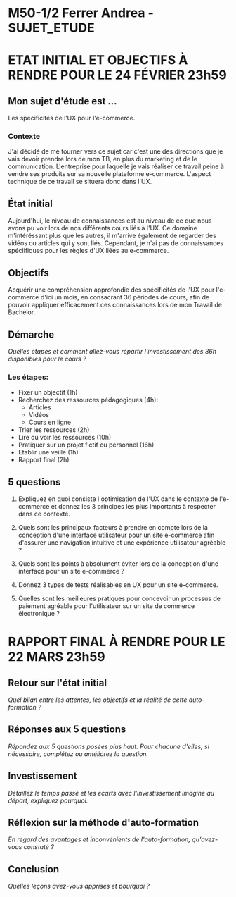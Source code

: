 # M50-1/2 Ferrer Andrea - SUJET_ETUDE

# ETAT INITIAL ET OBJECTIFS À RENDRE POUR LE 24 FÉVRIER 23h59

## Mon sujet d'étude est ...

Les spécificités de l’UX pour l'e-commerce.
 
### Contexte

J'ai décidé de me tourner vers ce sujet car c'est une des directions que je vais devoir prendre lors de mon TB, en plus du marketing et de le communication. L'entreprise pour laquelle je vais réaliser ce travail peine à vendre ses produits sur sa nouvelle plateforme e-commerce. L'aspect technique de ce travail se situera donc dans l'UX.

## État initial

Aujourd'hui, le niveau de connaissances est au niveau de ce que nous avons pu voir lors de nos différents cours liés à l'UX. Ce domaine m'intéréssant plus que les autres, il m'arrive également de regarder des vidéos ou articles qui y sont liés. Cependant, je n'ai pas de connaissances spéciifiques pour les règles d'UX liées au e-commerce.

## Objectifs

Acquérir une compréhension approfondie des spécificités de l'UX pour l'e-commerce d'ici un mois, en consacrant 36 périodes de cours, afin de pouvoir appliquer efficacement ces connaissances lors de mon Travail de Bachelor.

## Démarche

_Quelles étapes et comment allez-vous répartir l'investissement des 36h disponibles pour le cours ?_

### Les étapes:
- Fixer un objectif (1h)
- Recherchez des ressources pédagogiques (4h):
  - Articles
  - Vidéos
  - Cours en ligne
- Trier les ressources (2h)
- Lire ou voir les ressources (10h)
- Pratiquer sur un projet fictif ou personnel (16h)
- Etablir une veille (1h)
- Rapport final (2h)


## 5 questions

1. Expliquez en quoi consiste l'optimisation de l'UX dans le contexte de l'e-commerce et donnez les 3 principes les plus importants à respecter dans ce contexte.

2. Quels sont les principaux facteurs à prendre en compte lors de la conception d'une interface utilisateur pour un site e-commerce afin d'assurer une navigation intuitive et une expérience utilisateur agréable ?

3. Quels sont les points à absolument éviter lors de la conception d'une interface pour un site e-commerce ?

4. Donnez 3 types de tests réalisables en UX pour un site e-commerce.

5. Quelles sont les meilleures pratiques pour concevoir un processus de paiement agréable pour l'utilisateur sur un site de commerce électronique ?

# RAPPORT FINAL À RENDRE POUR LE 22 MARS 23h59

## Retour sur l'état initial

_Quel bilan entre les attentes, les objectifs et la réalité de cette auto-formation ?_

## Réponses aux 5 questions

_Répondez aux 5 questions posées plus haut. Pour chacune d'elles, si nécessaire, complétez ou améliorez la question._

## Investissement

_Détaillez le temps passé et les écarts avec l'investissement imaginé au départ, expliquez pourquoi._

## Réflexion sur la méthode d'auto-formation

_En regard des avantages et inconvénients de l'auto-formation, qu'avez-vous constaté ?_

## Conclusion

_Quelles leçons avez-vous apprises et pourquoi ?_
